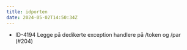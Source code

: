 ```yaml
---
title: idporten
date: 2024-05-02T14:50:34Z
---
```

- ID-4194 Legge på dedikerte exception handlere på /token og /par (#204)

